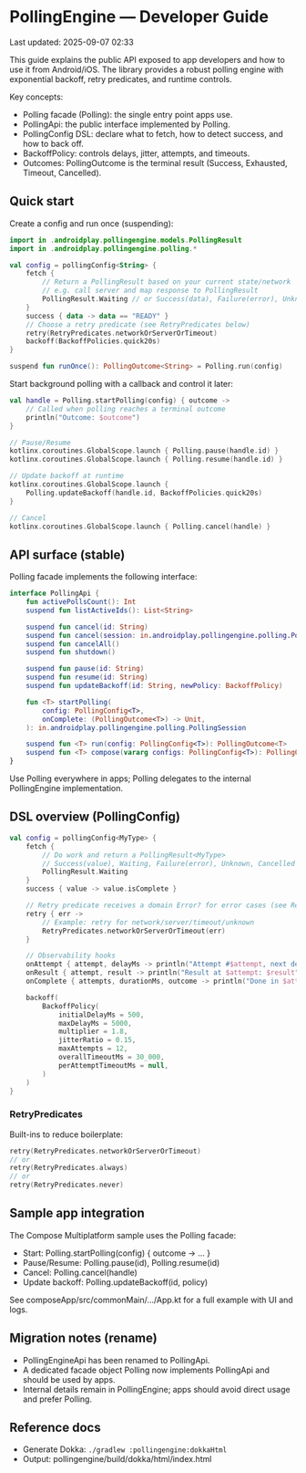 # PollingEngine — Developer Guide

Last updated: 2025-09-07 02:33

This guide explains the public API exposed to app developers and how to use it from Android/iOS. The
library provides a robust polling engine with exponential backoff, retry predicates, and runtime
controls.

Key concepts:

- Polling facade (Polling): the single entry point apps use.
- PollingApi: the public interface implemented by Polling.
- PollingConfig DSL: declare what to fetch, how to detect success, and how to back off.
- BackoffPolicy: controls delays, jitter, attempts, and timeouts.
- Outcomes: PollingOutcome<T> is the terminal result (Success, Exhausted, Timeout, Cancelled).

## Quick start

Create a config and run once (suspending):

```kotlin
import in .androidplay.pollingengine.models.PollingResult
import in .androidplay.pollingengine.polling.*

val config = pollingConfig<String> {
    fetch {
        // Return a PollingResult based on your current state/network
        // e.g. call server and map response to PollingResult
        PollingResult.Waiting // or Success(data), Failure(error), Unknown, Cancelled
    }
    success { data -> data == "READY" }
    // Choose a retry predicate (see RetryPredicates below)
    retry(RetryPredicates.networkOrServerOrTimeout)
    backoff(BackoffPolicies.quick20s)
}

suspend fun runOnce(): PollingOutcome<String> = Polling.run(config)
```

Start background polling with a callback and control it later:

```kotlin
val handle = Polling.startPolling(config) { outcome ->
    // Called when polling reaches a terminal outcome
    println("Outcome: $outcome")
}

// Pause/Resume
kotlinx.coroutines.GlobalScope.launch { Polling.pause(handle.id) }
kotlinx.coroutines.GlobalScope.launch { Polling.resume(handle.id) }

// Update backoff at runtime
kotlinx.coroutines.GlobalScope.launch {
    Polling.updateBackoff(handle.id, BackoffPolicies.quick20s)
}

// Cancel
kotlinx.coroutines.GlobalScope.launch { Polling.cancel(handle) }
```

## API surface (stable)

Polling facade implements the following interface:

```kotlin
interface PollingApi {
    fun activePollsCount(): Int
    suspend fun listActiveIds(): List<String>

    suspend fun cancel(id: String)
    suspend fun cancel(session: in.androidplay.pollingengine.polling.PollingSession)
    suspend fun cancelAll()
    suspend fun shutdown()

    suspend fun pause(id: String)
    suspend fun resume(id: String)
    suspend fun updateBackoff(id: String, newPolicy: BackoffPolicy)

    fun <T> startPolling(
        config: PollingConfig<T>,
        onComplete: (PollingOutcome<T>) -> Unit,
    ): in.androidplay.pollingengine.polling.PollingSession

    suspend fun <T> run(config: PollingConfig<T>): PollingOutcome<T>
    suspend fun <T> compose(vararg configs: PollingConfig<T>): PollingOutcome<T>
}
```

Use Polling everywhere in apps; Polling delegates to the internal PollingEngine implementation.

## DSL overview (PollingConfig)

```kotlin
val config = pollingConfig<MyType> {
    fetch {
        // Do work and return a PollingResult<MyType>
        // Success(value), Waiting, Failure(error), Unknown, Cancelled
        PollingResult.Waiting
    }
    success { value -> value.isComplete }

    // Retry predicate receives a domain Error? for error cases (see RetryPredicates)
    retry { err ->
        // Example: retry for network/server/timeout/unknown
        RetryPredicates.networkOrServerOrTimeout(err)
    }

    // Observability hooks
    onAttempt { attempt, delayMs -> println("Attempt #$attempt, next delay=$delayMs ms") }
    onResult { attempt, result -> println("Result at $attempt: $result") }
    onComplete { attempts, durationMs, outcome -> println("Done in $attempts attempts: $outcome") }

    backoff(
        BackoffPolicy(
            initialDelayMs = 500,
            maxDelayMs = 5000,
            multiplier = 1.8,
            jitterRatio = 0.15,
            maxAttempts = 12,
            overallTimeoutMs = 30_000,
            perAttemptTimeoutMs = null,
        )
    )
}
```

### RetryPredicates

Built-ins to reduce boilerplate:

```kotlin
retry(RetryPredicates.networkOrServerOrTimeout)
// or
retry(RetryPredicates.always)
// or
retry(RetryPredicates.never)
```

## Sample app integration

The Compose Multiplatform sample uses the Polling facade:

- Start: Polling.startPolling(config) { outcome -> ... }
- Pause/Resume: Polling.pause(id), Polling.resume(id)
- Cancel: Polling.cancel(handle)
- Update backoff: Polling.updateBackoff(id, policy)

See composeApp/src/commonMain/.../App.kt for a full example with UI and logs.

## Migration notes (rename)

- PollingEngineApi has been renamed to PollingApi.
- A dedicated facade object Polling now implements PollingApi and should be used by apps.
- Internal details remain in PollingEngine; apps should avoid direct usage and prefer Polling.

## Reference docs

- Generate Dokka: `./gradlew :pollingengine:dokkaHtml`
- Output: pollingengine/build/dokka/html/index.html

